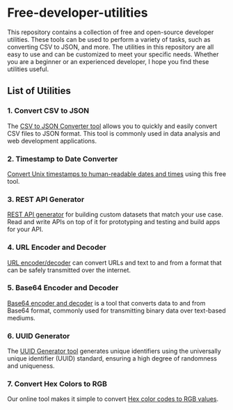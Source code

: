 # Free-developer-utilities
This repository contains a collection of free and open-source developer utilities. These tools can be used to perform a variety of tasks, such as converting CSV to JSON, and more.
The utilities in this repository are all easy to use and can be customized to meet your specific needs.
Whether you are a beginner or an experienced developer, I hope you find these utilities useful.

## List of Utilities

### 1. Convert CSV to JSON
The [CSV to JSON Converter tool](https://www.dronahq.com/csv-to-json/#csvtojson?utm_source=github&utm_medium=csvtojson&utm_campaign=smit) allows you to quickly and easily convert CSV files to JSON format. This tool is commonly used in data analysis and web development applications.

### 2. Timestamp to Date Converter
[Convert Unix timestamps to human-readable dates and times](https://www.dronahq.com/timestamp-to-date-converter/#timestamptodate?utm_source=github&utm_medium=timestamptodate&utm_campaign=smit) using this free tool.

### 3. REST API Generator
[REST API generator](https://www.dronahq.com/api-generator/#apigenerator?utm_source=github&utm_medium=apigenerator&utm_campaign=smit) for building custom datasets that match your use case. Read and write APIs on top of it for prototyping and testing and build apps for your API.

### 4. URL Encoder and Decoder
[URL encoder/decoder](https://www.dronahq.com/url-encoder-and-decoder/#urlencoderdecoder?utm_source=github&utm_medium=urlencoderdecoder&utm_campaign=smit) can convert URLs and text to and from a format that can be safely transmitted over the internet.

### 5. Base64 Encoder and Decoder
[Base64 encoder and decoder](https://www.dronahq.com/base64-encoder-decoder/#base64encoderdecoder?utm_source=github&utm_medium=base64encoderdecoder&utm_campaign=smit) is a tool that converts data to and from Base64 format, commonly used for transmitting binary data over text-based mediums.

### 6. UUID Generator
The [UUID Generator tool](https://www.dronahq.com/uuid-generator/#uuidgenerator?utm_source=github&utm_medium=uuidgen&utm_campaign=smit) generates unique identifiers using the universally unique identifier (UUID) standard, ensuring a high degree of randomness and uniqueness.

### 7. Convert Hex Colors to RGB
Our online tool makes it simple to convert [Hex color codes to RGB values](https://www.dronahq.com/hex-to-rgb/#hextorgb?utm_source=github&utm_medium=hextorgb&utm_campaign=smit).
